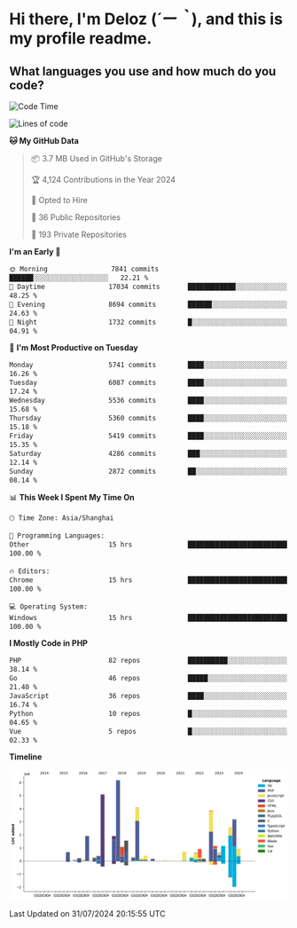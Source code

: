 # **Hi there, I'm Deloz (*´ー｀*), and this is my profile readme.**

## **What languages you use and how much do you code?**

<!--START_SECTION:waka-->
![Code Time](http://img.shields.io/badge/Code%20Time-4%2C500%20hrs%2018%20mins-blue)

![Lines of code](https://img.shields.io/badge/From%20Hello%20World%20I%27ve%20Written-40.5%20million%20lines%20of%20code-blue)

**🐱 My GitHub Data** 

> 📦 3.7 MB Used in GitHub's Storage 
 > 
> 🏆 4,124 Contributions in the Year 2024
 > 
> 💼 Opted to Hire
 > 
> 📜 36 Public Repositories 
 > 
> 🔑 193 Private Repositories 
 > 
**I'm an Early 🐤** 

```text
🌞 Morning                7841 commits        ██████░░░░░░░░░░░░░░░░░░░   22.21 % 
🌆 Daytime                17034 commits       ████████████░░░░░░░░░░░░░   48.25 % 
🌃 Evening                8694 commits        ██████░░░░░░░░░░░░░░░░░░░   24.63 % 
🌙 Night                  1732 commits        █░░░░░░░░░░░░░░░░░░░░░░░░   04.91 % 
```
📅 **I'm Most Productive on Tuesday** 

```text
Monday                   5741 commits        ████░░░░░░░░░░░░░░░░░░░░░   16.26 % 
Tuesday                  6087 commits        ████░░░░░░░░░░░░░░░░░░░░░   17.24 % 
Wednesday                5536 commits        ████░░░░░░░░░░░░░░░░░░░░░   15.68 % 
Thursday                 5360 commits        ████░░░░░░░░░░░░░░░░░░░░░   15.18 % 
Friday                   5419 commits        ████░░░░░░░░░░░░░░░░░░░░░   15.35 % 
Saturday                 4286 commits        ███░░░░░░░░░░░░░░░░░░░░░░   12.14 % 
Sunday                   2872 commits        ██░░░░░░░░░░░░░░░░░░░░░░░   08.14 % 
```


📊 **This Week I Spent My Time On** 

```text
🕑︎ Time Zone: Asia/Shanghai

💬 Programming Languages: 
Other                    15 hrs              █████████████████████████   100.00 % 

🔥 Editors: 
Chrome                   15 hrs              █████████████████████████   100.00 % 

💻 Operating System: 
Windows                  15 hrs              █████████████████████████   100.00 % 
```

**I Mostly Code in PHP** 

```text
PHP                      82 repos            ██████████░░░░░░░░░░░░░░░   38.14 % 
Go                       46 repos            █████░░░░░░░░░░░░░░░░░░░░   21.40 % 
JavaScript               36 repos            ████░░░░░░░░░░░░░░░░░░░░░   16.74 % 
Python                   10 repos            █░░░░░░░░░░░░░░░░░░░░░░░░   04.65 % 
Vue                      5 repos             █░░░░░░░░░░░░░░░░░░░░░░░░   02.33 % 
```



**Timeline**

![Lines of Code chart](https://raw.githubusercontent.com/deloz/deloz/main/assets/bar_graph.png)


 Last Updated on 31/07/2024 20:15:55 UTC
<!--END_SECTION:waka-->
